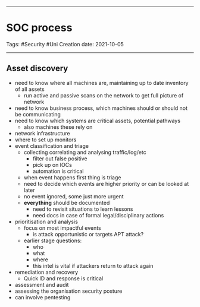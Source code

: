 -----------------------------------------------
# SOC process
Tags:  #Security #Uni 
Creation date: 2021-10-05

-----------------------------------------------

## Asset discovery
- need to know where all machines are, maintaining up to date inventory of all assets
	- run active and passive scans on the network to get full picture of network
- need to know business process, which machines should or should not be communicating
- need to know which systems are critical assets, potential pathways 
	- also machines these rely on
- network infrastructure
- where to set up monitors
- event classification and triage
	- collecting correlating and analysing traffic/log/etc
		- filter out false positive
		- pick up on IOCs
		- automation is critical
	- when event happens first thing is triage
	- need to decide which events are higher priority or can be looked at later
	- no event ignored, some just more urgent
	- **everything** should be documented
		- need to revisit situations to learn lessons
		- need docs in case of formal legal/disciplinary actions
-	prioritisation and analysis
	-	focus on most impactful events
		-	is attack opportunistic or targets APT attack?
	-	earlier stage questions:
		-	who
		-	what
		-	where
		-	this intel is vital if attackers return to attack again
-	remediation and recovery
	-	Quick ID and response is critical
-	assessment and audit
-	assessing the organisation security posture
-	can involve pentesting